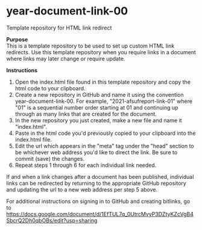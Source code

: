 # year-document-link-00
Template repository for HTML link redirect

<b>Purpose</b>
<br>
This is a template repository to be used to set up custom HTML link redirects. Use this template repository when you require links in a document where links may later change or require update.

<b>Instructions</b>
1. Open the index.html file found in this template repository and copy the html code to your clipboard.
2. Create a new repository in GitHub and name it using the convention year-document-link-00. For example, "2021-afsufreport-link-01" where "01" is a sequential number order starting at 01 and continuing up through as many links that are created for the document.
3. In the new repository you just created, make a new file and name it "index.html".
4. Paste in the html code you'd previously copied to your clipboard into the index.html file.
5. Edit the url which appears in the "meta" tag under the "head" section to be whichever web address you'd like to direct the link. Be sure to commit (save) the changes.
6. Repeat steps 1 through 6 for each individual link needed.

If and when a link changes after a document has been published, individual links can be redirected by returning to the appropriate GitHub repository and updating the url to a new web address per step 5 above.

For additional instructions on signing in to GitHub and creating bitlinks, go to https://docs.google.com/document/d/1EfTUL7q_0UtrcMvyP3DZtyKZcVgB4SbcrQ2Dh0qbOBs/edit?usp=sharing
